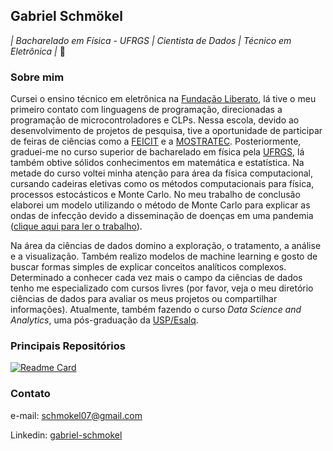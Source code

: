## Gabriel Schmökel

*| Bacharelado em Física - UFRGS | Cientista de Dados | Técnico em Eletrônica |* :bug:


### Sobre mim 

Cursei o ensino técnico em eletrônica na [Fundação Liberato](https://www.liberato.com.br/), lá tive o meu primeiro contato com linguagens de programação, direcionadas a programação de microcontroladores e CLPs. Nessa escola, devido ao desenvolvimento de projetos de pesquisa, tive a oportunidade de participar de feiras de ciências como a [FEICIT](https://www.liberato.com.br/feicit/) e a [MOSTRATEC](https://www.liberato.com.br/feicit/). Posteriormente, graduei-me no curso superior de bacharelado em física pela [UFRGS](http://www.ufrgs.br/ufrgs/inicial), lá também obtive sólidos conhecimentos em matemática e estatística. Na metade do curso voltei minha atenção para área da física computacional, cursando cadeiras eletivas como os métodos computacionais para física, processos estocásticos e Monte Carlo. No meu trabalho de conclusão elaborei um modelo utilizando o método de Monte Carlo para explicar as ondas de infecção devido a disseminação de doenças em uma pandemia ([clique aqui para ler o trabalho](https://lume.ufrgs.br/handle/10183/240364)). 

Na área da ciências de dados domino a exploração, o tratamento, a análise e a visualização. Também realizo modelos de machine learning e gosto de buscar formas simples de explicar conceitos analíticos complexos. Determinado a conhecer cada vez mais o campo da ciências de dados tenho me especializado com cursos livres (por favor, veja o meu diretório ciências de dados para avaliar os meus projetos ou compartilhar informações). Atualmente, também fazendo o curso *Data Science and Analytics*, uma pós-graduação da [USP/Esalq](https://mbauspesalq.com/cursos/mba-em-data-science-e-analytics).      

### Principais Repositórios

[![Readme Card](https://github-readme-stats.vercel.app/api/pin/?username=gabriel-schmokel&repo=data_science&theme=dark)](https://github.com/gabriel-schmokel/data_science)

### Contato

e-mail: schmokel07@gmail.com

Linkedin: [gabriel-schmokel](https://www.linkedin.com/in/gabriel-schm%C3%B6kel-82699323b/)
